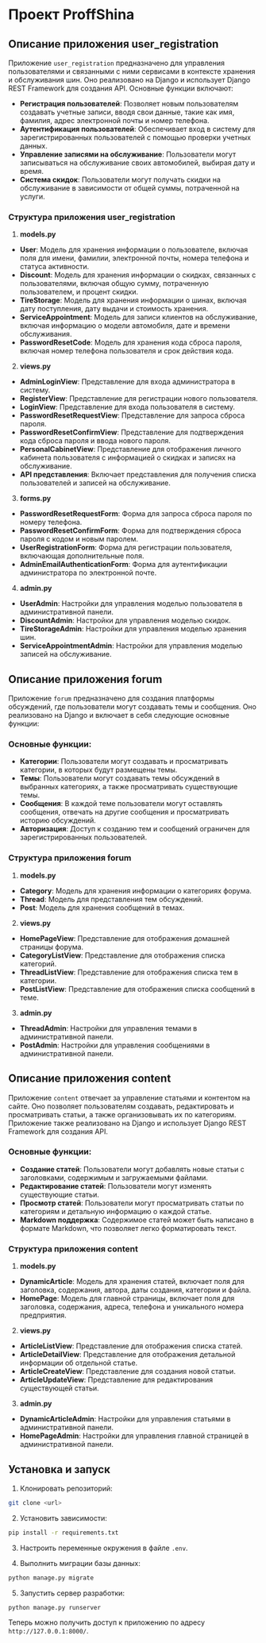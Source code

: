 # Проект ProffShina

## Описание приложения user_registration

Приложение `user_registration` предназначено для управления пользователями и связанными с ними сервисами в контексте 
хранения и обслуживания шин. Оно реализовано на Django и использует Django REST Framework для создания API. 
Основные функции включают:

- **Регистрация пользователей**: Позволяет новым пользователям создавать учетные записи, вводя свои данные, 
    такие как имя, фамилия, адрес электронной почты и номер телефона.
- **Аутентификация пользователей**: Обеспечивает вход в систему для зарегистрированных пользователей с помощью 
    проверки учетных данных.
- **Управление записями на обслуживание**: Пользователи могут записываться на обслуживание своих автомобилей, 
    выбирая дату и время.
- **Система скидок**: Пользователи могут получать скидки на обслуживание в зависимости от общей суммы, 
    потраченной на услуги.

### Структура приложения user_registration

1. **models.py**
 - **User**: Модель для хранения информации о пользователе, включая поля для имени, фамилии, электронной почты, 
     номера телефона и статуса активности.
 - **Discount**: Модель для хранения информации о скидках, связанных с пользователями, включая общую сумму, 
     потраченную пользователем, и процент скидки.
 - **TireStorage**: Модель для хранения информации о шинах, включая дату поступления, дату выдачи и стоимость хранения.
 - **ServiceAppointment**: Модель для записи клиентов на обслуживание, включая информацию о модели автомобиля, 
     дате и времени обслуживания.
 - **PasswordResetCode**: Модель для хранения кода сброса пароля, включая номер телефона пользователя и срок 
     действия кода.

2. **views.py**
 - **AdminLoginView**: Представление для входа администратора в систему.
 - **RegisterView**: Представление для регистрации нового пользователя.
 - **LoginView**: Представление для входа пользователя в систему.
 - **PasswordResetRequestView**: Представление для запроса сброса пароля.
 - **PasswordResetConfirmView**: Представление для подтверждения кода сброса пароля и ввода нового пароля.
 - **PersonalCabinetView**: Представление для отображения личного кабинета пользователя с информацией о скидках 
     и записях на обслуживание.
 - **API представления**: Включает представления для получения списка пользователей и записей на обслуживание.

3. **forms.py**
 - **PasswordResetRequestForm**: Форма для запроса сброса пароля по номеру телефона.
 - **PasswordResetConfirmForm**: Форма для подтверждения сброса пароля с кодом и новым паролем.
 - **UserRegistrationForm**: Форма для регистрации пользователя, включающая дополнительные поля.
 - **AdminEmailAuthenticationForm**: Форма для аутентификации администратора по электронной почте.

4. **admin.py**
 - **UserAdmin**: Настройки для управления моделью пользователя в административной панели.
 - **DiscountAdmin**: Настройки для управления моделью скидок.
 - **TireStorageAdmin**: Настройки для управления моделью хранения шин.
 - **ServiceAppointmentAdmin**: Настройки для управления моделью записей на обслуживание.

## Описание приложения forum

Приложение `forum` предназначено для создания платформы обсуждений, где пользователи могут создавать темы и сообщения. 
Оно реализовано на Django и включает в себя следующие основные функции:

### Основные функции:
- **Категории**: Пользователи могут создавать и просматривать категории, в которых будут размещены темы.
- **Темы**: Пользователи могут создавать темы обсуждений в выбранных категориях, а также просматривать существующие 
    темы.
- **Сообщения**: В каждой теме пользователи могут оставлять сообщения, отвечать на другие сообщения и просматривать 
    историю обсуждений.
- **Авторизация**: Доступ к созданию тем и сообщений ограничен для зарегистрированных пользователей.

### Структура приложения forum

1. **models.py**
 - **Category**: Модель для хранения информации о категориях форума.
 - **Thread**: Модель для представления тем обсуждений.
 - **Post**: Модель для хранения сообщений в темах.

2. **views.py**
 - **HomePageView**: Представление для отображения домашней страницы форума.
 - **CategoryListView**: Представление для отображения списка категорий.
 - **ThreadListView**: Представление для отображения списка тем в категории.
 - **PostListView**: Представление для отображения списка сообщений в теме.

3. **admin.py**
 - **ThreadAdmin**: Настройки для управления темами в административной панели.
 - **PostAdmin**: Настройки для управления сообщениями в административной панели.

## Описание приложения content

Приложение `content` отвечает за управление статьями и контентом на сайте. Оно позволяет пользователям создавать, 
редактировать и просматривать статьи, а также организовывать их по категориям. Приложение также реализовано на 
Django и использует Django REST Framework для создания API.

### Основные функции:
- **Создание статей**: Пользователи могут добавлять новые статьи с заголовками, содержимым и загружаемыми файлами.
- **Редактирование статей**: Пользователи могут изменять существующие статьи.
- **Просмотр статей**: Пользователи могут просматривать статьи по категориям и детальную информацию о каждой статье.
- **Markdown поддержка**: Содержимое статей может быть написано в формате Markdown, что позволяет легко форматировать 
    текст.

### Структура приложения content

1. **models.py**
 - **DynamicArticle**: Модель для хранения статей, включает поля для заголовка, содержания, автора, даты создания, 
     категории и файла.
 - **HomePage**: Модель для главной страницы, включает поля для заголовка, содержания, адреса, телефона и уникального 
     номера предприятия.

2. **views.py**
 - **ArticleListView**: Представление для отображения списка статей.
 - **ArticleDetailView**: Представление для отображения детальной информации об отдельной статье.
 - **ArticleCreateView**: Представление для создания новой статьи.
 - **ArticleUpdateView**: Представление для редактирования существующей статьи.

3. **admin.py**
 - **DynamicArticleAdmin**: Настройки для управления статьями в административной панели.
 - **HomePageAdmin**: Настройки для управления главной страницей в административной панели.


## Установка и запуск

1. Клонировать репозиторий:
 ```bash
 git clone <url>
 ```

2. Установить зависимости:
 ```bash
 pip install -r requirements.txt
 ```

3. Настроить переменные окружения в файле `.env`.

4. Выполнить миграции базы данных:
 ```bash
 python manage.py migrate
 ```

5. Запустить сервер разработки:
 ```bash
 python manage.py runserver
 ```

Теперь можно получить доступ к приложению по адресу 
`http://127.0.0.1:8000/`.

